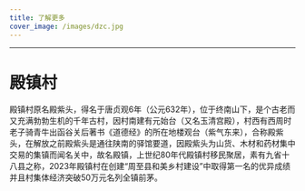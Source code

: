 ```yaml
---
title: 了解更多
cover_image: /images/dzc.jpg
---
```


---

# 殿镇村


殿镇村原名殿紫头，得名于唐贞观6年（公元632年），位于终南山下，是个古老而又充满勃勃生机的千年古村，因村南建有元始台（又名玉清宫殿），村西有西周时老子骑青牛出函谷关后著书《道德经》的所在地楼观台（紫气东来），合称殿紫头，在解放之前殿紫头是通往陕南的驿馆要道，因殿紫头为山货、木材和药材集中交易的集镇而闻名关中，故名殿镇，上世纪80年代殿镇村移民聚居，素有九省十八县之称，2023年殿镇村在创建“周至县和美乡村建设”中取得第一名的优异成绩并且村集体经济突破50万元名列全镇前茅。